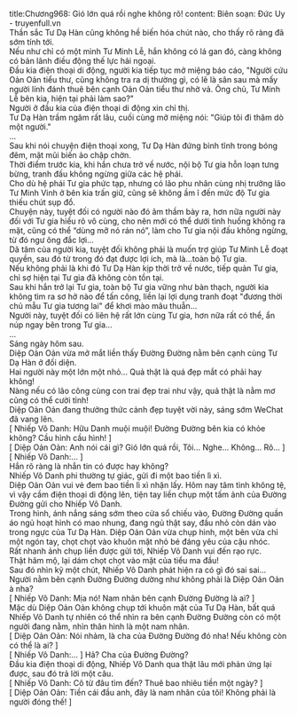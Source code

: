 title:Chương968: Gió lớn quá rồi nghe không rõ!
content:
Biên soạn: Đức Uy - truyenfull.vn<br>Thần sắc Tư Dạ Hàn cũng không hề biến hóa chút nào, cho thấy rõ ràng đã sớm tính tới.<br>Nếu như chỉ có một mình Tư Minh Lễ, hắn không có lá gan đó, càng không có bản lãnh điều động thế lực hải ngoại.<br>Đầu kia điện thoại di động, người kia tiếp tục mở miệng báo cáo, "Người cứu Oản Oản tiểu thư, cũng không tra ra dị thường gì, có lẽ là sân sau mà mấy người lính đánh thuê bên cạnh Oản Oản tiểu thư nhờ vả. Ông chủ, Tư Minh Lễ bên kia, hiện tại phải làm sao?"<br>Người ở đầu kia của điện thoại di động xin chỉ thị.<br>Tư Dạ Hàn trầm ngâm rất lâu, cuối cùng mở miệng nói: "Giúp tôi đi thăm dò một người."<br>...<br>Sau khi nói chuyện điện thoại xong, Tư Dạ Hàn đứng bình tĩnh trong bóng đêm, mặt mũi biến ảo chập chờn.<br>Thời điểm trước kia, khi hắn chưa trở về nước, nội bộ Tư gia hỗn loạn tưng bừng, tranh đấu không ngừng giữa các hệ phái.<br>Cho dù hệ phái Tư gia phức tạp, nhưng có lão phu nhân cùng nhị trưởng lão Tư Minh Vinh ở bên kia trấn giữ, cũng sẽ không ầm ĩ đến mức độ Tư gia thiếu chút sụp đổ.<br>Chuyện này, tuyệt đối có người nào đó âm thầm bày ra, hơn nữa người này đối với Tư gia hiểu rõ vô cùng, cho nên mới có thể dưới tình huống không ra mặt, cũng có thể “dùng mỡ nó rán nó”, làm cho Tư gia nội đấu không ngừng, từ đó ngư ông đắc lợi...<br>Dã tâm của người kia, tuyệt đối không phải là muốn trợ giúp Tư Minh Lễ đoạt quyền, sau đó từ trong đó đạt được lợi ích, mà là…toàn bộ Tư gia.<br>Nếu không phải là khi đó Tư Dạ Hàn kịp thời trở về nước, tiếp quản Tư gia, chỉ sợ hiện tại Tư gia đã không còn tồn tại.<br>Sau khi hắn trở lại Tư gia, toàn bộ Tư gia vững như bàn thạch, người kia không tìm ra sơ hở nào để tấn công, liền lại lợi dụng tranh đoạt "đương thời chủ mẫu Tư gia tương lai" để khơi mào mâu thuẫn...<br>Người này, tuyệt đối có liên hệ rất lớn cùng Tư gia, hơn nữa rất có thể, ẩn núp ngay bên trong Tư gia...<br>...<br>Sáng ngày hôm sau.<br>Diệp Oản Oản vừa mở mắt liền thấy Đường Đường nằm bên cạnh cùng Tư Dạ Hàn ở đối diện.<br>Hai người này một lớn một nhỏ... Quả thật là quá đẹp mắt có phải hay không!<br>Nàng nếu có lão công cùng con trai đẹp trai như vậy, quả thật là nằm mơ cũng có thể cười tỉnh!<br>Diệp Oản Oản đang thưởng thức cảnh đẹp tuyệt vời này, sáng sớm WeChat đã vang lên.<br>[ Nhiếp Vô Danh: Hữu Danh muội muội! Đường Đường bên kia có khỏe không? Cầu hình cầu hình! ]<br>[ Diệp Oản Oản: Anh nói cái gì? Gió lớn quá rồi, Tôi... Nghe... Không... Rõ... ]<br>[ Nhiếp Vô Danh:... ]<br>Hắn rõ ràng là nhắn tin có được hay không?<br>Nhiếp Vô Danh phi thường tự giác, gửi đi một bao tiền lì xì.<br>Diệp Oản Oản vui vẻ đem bao tiền lì xì nhận lấy. Hôm nay tâm tình không tệ, vì vậy cầm điện thoại di động lên, tiện tay liền chụp một tấm ảnh của Đường Đường gửi cho Nhiếp Vô Danh.<br>Trong hình, ánh nắng sáng sớm theo cửa sổ chiếu vào, Đường Đường quần áo ngủ hoạt hình có mao nhung, đang ngủ thật say, đầu nhỏ còn dán vào trong ngực của Tư Dạ Hàn. Diệp Oản Oản vừa chụp hình, một bên vừa chỉ một ngón tay, chọt chọt vào khuôn mặt nhỏ bé đáng yêu của cậu nhóc.<br>Rất nhanh ảnh chụp liền được gửi tới, Nhiếp Vô Danh vui đến rạo rực.<br>Thật hâm mộ, lại dám chọt chọt vào mặt của tiểu ma đầu!<br>Sau đó nhìn kỹ một chút, Nhiếp Vô Danh phát hiện ra có gì đó sai sai...<br>Người nằm bên cạnh Đường Đường dường như không phải là Diệp Oản Oản à nha?<br>[ Nhiếp Vô Danh: Mịa nó! Nam nhân bên cạnh Đường Đường là ai? ]<br>Mặc dù Diệp Oản Oản không chụp tới khuôn mặt của Tư Dạ Hàn, bất quá Nhiếp Vô Danh tự nhiên có thể nhìn ra bên cạnh Đường Đường còn có một người đang nằm, nhìn thân hình là một nam nhân.<br>[ Diệp Oản Oản: Nói nhảm, là cha của Đường Đường đó nha! Nếu không còn có thể là ai? ]<br>[ Nhiếp Vô Danh:... ] Hả? Cha của Đường Đường?<br>Đầu kia điện thoại di động, Nhiếp Vô Danh qua thật lâu mới phản ứng lại được, sau đó trả lời một câu.<br>[ Nhiếp Vô Danh: Cô từ đâu tìm đến? Thuê bao nhiêu tiền một ngày? ]<br>[ Diệp Oản Oản: Tiền cái đầu anh, đây là nam nhân của tôi! Không phải là người đóng thế! ]